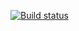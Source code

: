 [![Build status](https://ci.appveyor.com/api/projects/status/33hd0lau7pluh03b?svg=true)](https://ci.appveyor.com/project/Elvirin9/postman)
